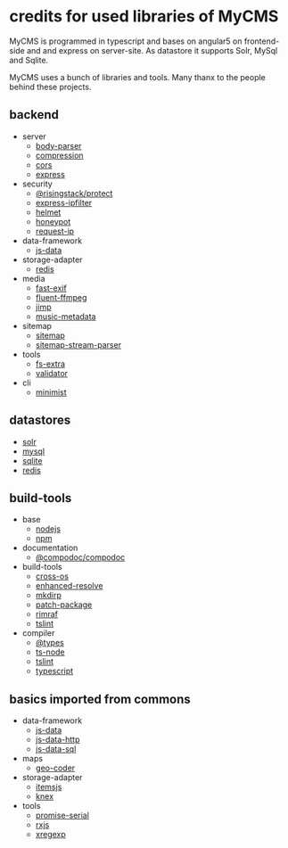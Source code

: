 # credits for used libraries of MyCMS

MyCMS is programmed in typescript and bases on angular5 on frontend-side and and express on server-site.
As datastore it supports Solr, MySql and Sqlite.

MyCMS uses a bunch of libraries and tools. Many thanx to the people behind these projects. 

## backend
- server
    - [body-parser](https://www.npmjs.com/package/body-parser)
    - [compression](https://www.npmjs.com/package/compression)
    - [cors](https://www.npmjs.com/package/cors)
    - [express](https://www.npmjs.com/package/express)
- security
    - [@risingstack/protect](https://www.npmjs.com/package/@risingstack/protect)
    - [express-ipfilter](https://www.npmjs.com/package/express-ipfilter)
    - [helmet](https://www.npmjs.com/package/helmet)
    - [honeypot](https://www.npmjs.com/package/honeypot)
    - [request-ip](https://www.npmjs.com/package/request-ip)
- data-framework
    - [js-data](https://www.npmjs.com/package/js-data)
- storage-adapter
    - [redis](https://www.npmjs.com/package/redis)
- media
    - [fast-exif](https://www.npmjs.com/package/fast-exif)
    - [fluent-ffmpeg](https://www.npmjs.com/package/fluent-ffmpeg)
    - [jimp](https://www.npmjs.com/package/jimp)
    - [music-metadata](https://www.npmjs.com/package/music-metadata)
- sitemap
    - [sitemap](https://www.npmjs.com/package/sitemap)
    - [sitemap-stream-parser](https://www.npmjs.com/package/sitemap-stream-parser)
- tools
    - [fs-extra](https://www.npmjs.com/package/fs-extra)
    - [validator](https://www.npmjs.com/package/validator)
- cli
    - [minimist](https://www.npmjs.com/package/minimist)
 
## datastores
- [solr](http://lucene.apache.org/solr/)
- [mysql](https://www.mysql.com/de/)
- [sqlite](https://www.sqlite.org/index.html)
- [redis](https://redis.io/)
 
## build-tools
- base
    - [nodejs](https://nodejs.org)
    - [npm](https://www.npmjs.com/)
- documentation
    - [@compodoc/compodoc](https://www.npmjs.com/package/@compodoc/compodoc)
- build-tools
    - [cross-os](https://www.npmjs.com/package/cross-os)
    - [enhanced-resolve](https://www.npmjs.com/package/enhanced-resolve)
    - [mkdirp](https://www.npmjs.com/package/mkdirp)
    - [patch-package](https://www.npmjs.com/package/patch-package)
    - [rimraf](https://www.npmjs.com/package/rimraf)
    - [tslint](https://www.npmjs.com/package/tslint)
- compiler
    - [@types](https://www.npmjs.com/search?q=%40Types)
    - [ts-node](https://www.npmjs.com/package/ts-node)
    - [tslint](https://www.npmjs.com/package/tslint)
    - [typescript](https://www.npmjs.com/package/typescript)

## basics imported from commons
- data-framework
    - [js-data](https://www.npmjs.com/package/js-data)
    - [js-data-http](https://www.npmjs.com/package/js-data-http)
    - [js-data-sql](https://www.npmjs.com/package/js-data-sql)
- maps
    - [geo-coder](https://www.npmjs.com/package/geo-coder)
- storage-adapter
    - [itemsjs](https://www.npmjs.com/package/itemsjs)
    - [knex](https://www.npmjs.com/package/knex)
- tools
    - [promise-serial](https://www.npmjs.com/package/promise-serial)
    - [rxjs](https://www.npmjs.com/package/rxjs)
    - [xregexp](https://www.npmjs.com/package/xregexp)
